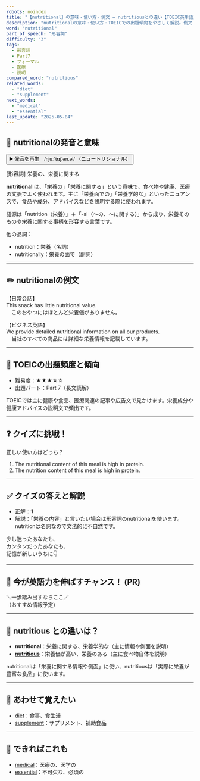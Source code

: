 ```yaml
---
robots: noindex
title: "【nutritional】の意味・使い方・例文 ― nutritiousとの違い【TOEIC英単語】"
description: "nutritionalの意味・使い方・TOEICでの出題傾向をやさしく解説。例文・クイズ付きでnutritiousとの違いもわかりやすく学べます。"
word: "nutritional"
part_of_speech: "形容詞"
difficulty: "3"
tags:
  - 形容詞
  - Part7
  - フォーマル
  - 医療
  - 説明
compared_word: "nutritious"
related_words:
  - "diet"
  - "supplement"
next_words:
  - "medical"
  - "essential"
last_update: "2025-05-04"
---
```


## 🔰 nutritionalの発音と意味

<button class="play-audio" onclick="playTTS('nutritional')">
  <span class="play-audio-main">
    ▶️ 発音を再生　/njuːˈtrɪʃ.ən.əl/
  </span>
  <span class="play-audio-sub">
    （ニュートリショナル）
  </span>
</button>

[形容詞] 栄養の、栄養に関する

**nutritional** は、「栄養の」「栄養に関する」という意味で、食べ物や健康、医療の文脈でよく使われます。主に「栄養面での」「栄養学的な」といったニュアンスで、食品や成分、アドバイスなどを説明する際に使われます。

語源は「nutrition（栄養）」＋「-al（～の、～に関する）」から成り、栄養そのものや栄養に関する事柄を形容する言葉です。

他の品詞：  
- nutrition：栄養（名詞）
- nutritionally：栄養の面で（副詞）

---

## ✏️ nutritionalの例文

【日常会話】  
This snack has little nutritional value.  
　このおやつにはほとんど栄養価がありません。

【ビジネス英語】  
We provide detailed nutritional information on all our products.  
　当社のすべての商品には詳細な栄養情報を記載しています。

---

## 🎯 TOEICの出題頻度と傾向

- 難易度：★★★☆☆
- 出題パート：Part 7（長文読解）

TOEICでは主に健康や食品、医療関連の記事や広告文で見かけます。栄養成分や健康アドバイスの説明文で頻出です。

---

## ❓ クイズに挑戦！

正しい使い方はどっち？

1. The nutritional content of this meal is high in protein.  
2. The nutrition content of this meal is high in protein.

---

## ✅ クイズの答えと解説

- 正解：**1**
- 解説：「栄養の内容」と言いたい場合は形容詞のnutritionalを使います。nutritionは名詞なので文法的に不自然です。

少し迷ったあなたも、  
カンタンだったあなたも、  
記憶が新しいうちに👇️

---

## 🚀 今が英語力を伸ばすチャンス！ (PR)

<div class="info-center">
＼一歩踏み出すならここ／<br>  
（おすすめ情報予定）
</div>

---

## 🤔  nutritious との違いは？

- **nutritional**：栄養に関する、栄養学的な（主に情報や側面を説明）
- **[nutritious](/word/nutritious)**：栄養価が高い、栄養のある（主に食べ物自体を説明）

nutritionalは「栄養に関する情報や側面」に使い、nutritiousは「実際に栄養が豊富な食品」に使います。

---

## 🧩 あわせて覚えたい

- [diet](/word/diet)：食事、食生活
- [supplement](/word/supplement)：サプリメント、補助食品

---

## 📖 できればこれも

- [medical](/word/medical)：医療の、医学の
- [essential](/word/essential)：不可欠な、必須の

<!-- cvid: aid45_bid20 -->
